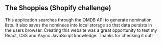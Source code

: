 ## The Shoppies (Shopify challenge)

This application searches through the OMDB API to generate nomination lists. It also saves the nominees into local storage so that data persists in the users browser. Creating this website was a great opportunity to test my React, CSS and Async JavaScript knowledge. Thanks for checking it out!
